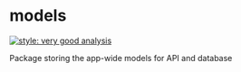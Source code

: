 # models

[![style: very good analysis][very_good_analysis_badge]][very_good_analysis_link]

Package storing the app-wide models for API and database

[very_good_analysis_badge]: https://img.shields.io/badge/style-very_good_analysis-B22C89.svg
[very_good_analysis_link]: https://pub.dev/packages/very_good_analysis